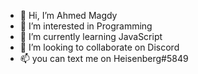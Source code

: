 - 👋 Hi, I’m Ahmed Magdy
- 👀 I’m interested in Programming
- 🌱 I’m currently learning JavaScript
- 💞️ I’m looking to collaborate on Discord
- 📫 you can text me on Heisenberg#5849

<!---
AhmedMagdy24/AhmedMagdy24 is a ✨ special ✨ repository because its `README.md` (this file) appears on your GitHub profile.
You can click the Preview link to take a look at your changes.
--->
